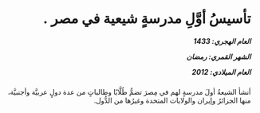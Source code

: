 <h1 dir="rtl">تأسيسُ أوَّلِ مدرسةٍ شيعية في مصر .</h1>

<h5 dir="rtl">العام الهجري:  1433

الشهر القمري: رمضان

العام الميلادي: 2012</h5>

<p dir="rtl">أنشأ الشيعةُ أولَ مدرسةٍ لهم في مِصرَ تضمُّ طُلَّابًا وطالباتٍ من عدة دولٍ عربيَّة وأجنبيَّة، منها الجزائرُ وإيران والولايات المتحدة وغيرُها من الدُّول.</p></br>
